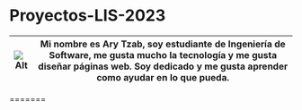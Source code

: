 # Proyectos-LIS-2023
|![Alt](https://media.licdn.com/dms/image/D4E03AQGeDjKfF8Nuug/profile-displayphoto-shrink_400_400/0/1695307186462?e=1700697600&v=beta&t=pVaPJWfIDv6ByFDVIpH5OWEb6Xoc29b1EbAQmZqSLr8)|Mi nombre es Ary Tzab, soy estudiante de Ingeniería de Software, me gusta mucho la tecnología y me gusta diseñar páginas web. Soy dedicado y me gusta aprender como ayudar en lo que pueda.
|---|---|
=======